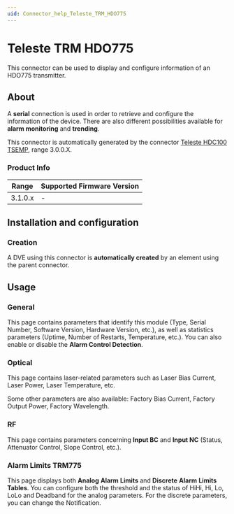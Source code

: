 ```yaml
---
uid: Connector_help_Teleste_TRM_HDO775
---
```


# Teleste TRM HDO775

This connector can be used to display and configure information of an HDO775 transmitter.

## About

A **serial** connection is used in order to retrieve and configure the information of the device. There are also different possibilities available for **alarm monitoring** and **trending**.

This connector is automatically generated by the connector [Teleste HDC100 TSEMP](xref:Connector_help_Teleste_HDC100_TSEMP), range 3.0.0.X.

### Product Info

| Range | Supported Firmware Version |
|------------------|-----------------------------|
| 3.1.0.x          | \-                          |

## Installation and configuration

### Creation

A DVE using this connector is **automatically created** by an element using the parent connector.

## Usage

### General

This page contains parameters that identify this module (Type, Serial Number, Software Version, Hardware Version, etc.), as well as statistics parameters (Uptime, Number of Restarts, Temperature, etc.).
You can also enable or disable the **Alarm Control Detection**.

### Optical

This page contains laser-related parameters such as Laser Bias Current, Laser Power, Laser Temperature, etc.

Some other parameters are also available: Factory Bias Current, Factory Output Power, Factory Wavelength.

### RF

This page contains parameters concerning **Input BC** and **Input NC** (Status, Attenuator Control, Slope Control, etc.).

### Alarm Limits TRM775

This page displays both **Analog** **Alarm** **Limits** and **Discrete** **Alarm** **Limits Tables**. You can configure both the threshold and the status of HiHi, Hi, Lo, LoLo and Deadband for the analog parameters. For the discrete parameters, you can change the Notification.
